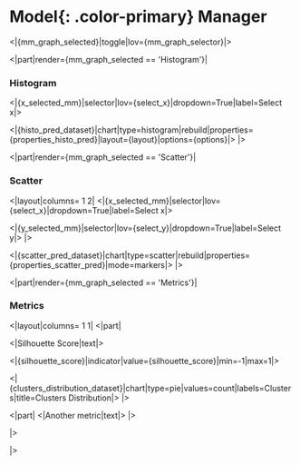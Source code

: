 # **Model**{: .color-primary} Manager

<|{mm_graph_selected}|toggle|lov={mm_graph_selector}|>

<|part|render={mm_graph_selected == 'Histogram'}|
### Histogram
<|{x_selected_mm}|selector|lov={select_x}|dropdown=True|label=Select x|>

<|{histo_pred_dataset}|chart|type=histogram|rebuild|properties={properties_histo_pred}|layout={layout}|options={options}|>
|>

<|part|render={mm_graph_selected == 'Scatter'}|
### Scatter
<|layout|columns= 1 2|
<|{x_selected_mm}|selector|lov={select_x}|dropdown=True|label=Select x|>

<|{y_selected_mm}|selector|lov={select_y}|dropdown=True|label=Select y|>
|>

<|{scatter_pred_dataset}|chart|type=scatter|rebuild|properties={properties_scatter_pred}|mode=markers|>
|>

<|part|render={mm_graph_selected == 'Metrics'}|
### Metrics
<|layout|columns= 1 1|
<|part|

<|Silhouette Score|text|>

<|{silhouette_score}|indicator|value={silhouette_score}|min=-1|max=1|>

<|{clusters_distribution_dataset}|chart|type=pie|values=count|labels=Clusters|title=Clusters Distribution|>
|>

<|part|
<|Another metric|text|>
|>

|>

|>